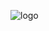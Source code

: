 
![logo](https://user-images.githubusercontent.com/109148835/179219150-0e9e98d9-da6e-4326-b493-c627a13f2c9c.png)
